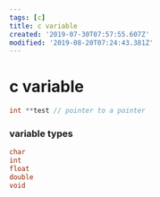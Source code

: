 ```yaml
---
tags: [c]
title: c variable
created: '2019-07-30T07:57:55.607Z'
modified: '2019-08-20T07:24:43.381Z'
---
```


# c variable

```c
int **test // pointer to a pointer
```
### variable types
```c
char
int
float
double
void
```
